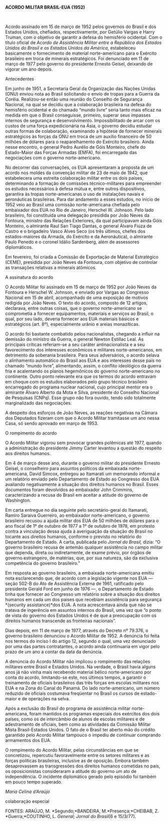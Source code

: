 **ACORDO MILITAR BRASIL-EUA (1952)**

 

Acordo assinado em 15 de março de 1952 pelos governos do Brasil e dos
Estados Unidos, chefiados, respectivamente, por Getúlio Vargas e Harry
Truman, com o objetivo de garantir a defesa do hemisfério ocidental. Com
o título oficial de *Acordo de Assistência Militar entre a República dos
Estados Unidos* *do Brasil e os Estados Unidos da América,* estabeleceu
basicamente o fornecimento de material norte-americano para o Exército
brasileiro em troca de minerais estratégicos. Foi denunciado em 11 de
março de 1977 pelo governo do presidente Ernesto Geisel, deixando de
vigorar um ano depois.

Antecedentes

Em junho de 1951, a Secretaria Geral da Organização das Nações Unidas
(ONU) enviou nota ao Brasil solicitando o envio de tropas para a Guerra
da Coréia. Realizou-se então uma reunião do Conselho de Segurança
Nacional, na qual se decidiu que a colaboração brasileira na defesa do
hemisfério ocidental e do chamado “mundo livre” seria tanto mais eficaz
na medida em que o Brasil conseguisse, primeiro, superar seus impasses
internos de segurança e desenvolvimento. Impossibilitado de arcar com os
custos de uma força expedicionária na Ásia, o governo decidiu estudar
outras formas de colaboração, examinando a hipótese de fornecer minerais
estratégicos às forças da ONU em troca de um auxílio financeiro de 50
milhões de dólares para o reaparelhamento do Exército brasileiro. Ainda
nesse encontro, o general Pedro Aurélio de Góis Monteiro, chefe do
Estado-Maior das Forças Armadas (EMFA), foi encarregado das negociações
com o governo norte-americano.

No decorrer das conversações, os EUA apresentaram a proposta de um
acordo nos moldes da convenção militar de 23 de maio de 1942, que
estabelecera uma estreita colaboração militar entre os dois países,
determinando a formação de comissões técnico-militares para empreender
os estudos necessários à defesa mútua e, entre outros dispositivos,
garantira às tropas norte-americanas o uso de instalações navais e
aeronáuticas brasileiras. Para dar andamento a esses estudos, no início
de 1952 veio ao Brasil uma comissão norte-americana chefiada pelo
embaixador dos EUA no Rio de Janeiro, Herschel W. Johnson. Pelo lado
brasileiro, foi constituída uma delegação presidida por João Neves da
Fontoura, ministro das Relações Exteriores, da qual participavam ainda
Góis Monteiro, o almirante Raul San Tiago Dantas, o general Álvaro Fiúza
de Castro e o brigadeiro Vasco Alves Seco (os três últimos, chefes dos
estados-maiores da Armada, do Exército e da Aeronáutica), o almirante
Paulo Penedo e o coronel Idálio Sardenberg, além de assessores
diplomáticos.

Em fevereiro, foi criada a Comissão de Exportação de Material
Estratégico (CEME), presidida por João Neves da Fontoura, com objetivo
de controlar as transações relativas a minerais atômicos.

A assinatura do acordo

O Acordo Militar foi assinado em 15 de março de 1952 por João Neves da
Fontoura e Herschel W. Johnson, e enviado por Vargas ao Congresso
Nacional em 15 de abril, acompanhado de uma exposição de motivos
redigida por João Neves. O texto do acordo, composto de 12 artigos,
declarava, entre outras coisas, que o governo norte-americano se
comprometia a fornecer equipamentos, materiais e serviços ao Brasil, o
qual, por seu lado, deveria fornecer aos EUA materiais básicos e
estratégicos (art. 8º), especialmente urânio e areias monazíticas.

O acordo foi bastante combatido pelos nacionalistas, chegando a influir
na demissão do ministro da Guerra, o general Newton Estillac Leal. As
principais críticas referiam-se a seu caráter antinacionalista e a seu
favorecimento dos interesses econômicos e militares norte-americanos, em
detrimento da soberania brasileira. Para seus adversários, o acordo
selava o alinhamento automático do Brasil aos EUA e aos interesses desse
país no chamado “mundo livre”, alimentando, assim, o conflito ideológico
da guerra fria e acalentando os planos hegemônicos do governo
norte-americano no continente. Outro ponto relevante era que os termos
do acordo entravam em choque com os estudos elaborados pelo grupo
técnico brasileiro encarregado do programa nuclear nacional, cujo
principal mentor era o almirante Álvaro Alberto da Mota e Silva,
presidente do Conselho Nacional de Pesquisas (CNPq). Esse grupo não fora
ouvido, tendo sido totalmente marginalizado das negociações.

A despeito dos esforços de João Neves, as reações negativas na Câmara
dos Deputados fizeram com que o Acordo Militar tramitasse um ano nessa
Casa, só sendo aprovado em março de 1953.

O rompimento do acordo

O Acordo Militar vigorou sem provocar grandes polêmicas até 1977, quando
a administração do presidente Jimmy Carter levantou a questão do
respeito aos direitos humanos.

Em 4 de março desse ano, durante o governo militar do presidente Ernesto
Geisel, o conselheiro para assuntos políticos da embaixada
norte-americana, David Simcox, entregou ao Itamarati um memorando
informal e um relatório enviado pelo Departamento de Estado ao Congresso
dos EUA avaliando negativamente a situação dos direitos humanos no
Brasil. Esses documentos foram devolvidos ao embaixador John Crimmins,
caracterizando a recusa do Brasil em aceitar a atitude do governo de
Washington.

Em carta entregue no dia seguinte pelo secretário-geral do Itamarati,
Ramiro Saraiva Guerreiro, ao embaixador norte-americano, o governo
brasileiro recusou a ajuda militar dos EUA de 50 milhões de dólares para
o ano fiscal de 1º de outubro de 1977 a 1º de outubro de 1978, em
protesto contra a vinculação dessa ajuda à averiguação da situação do
Brasil no tocante aos direitos humanos, conforme o previsto no relatório
do Departamento de Estado. A carta, publicada pelo *Jornal do Brasil,*
dizia: “O governo brasileiro recusa de antemão qualquer assistência no
campo militar que dependa, direta ou indiretamente, de exame prévio, por
órgãos de governo estrangeiro, de matérias, que, por sua natureza, são
da exclusiva competência do governo brasileiro.”

Em resposta ao governo brasileiro, a embaixada norte-americana emitiu
nota esclarecendo que, de acordo com a legislação vigente nos EUA —
seção 502-B do Ato de Assistência Externa de 1961, ratificado pelo
presidente Gerald Ford em junho de 1976 —, o Departamento de Estado
tinha que fornecer ao Congresso um relatório sobre a situação dos
direitos humanos em cada um dos países que recebiam assistência para
segurança *(security assistance)*dos EUA. A nota acrescentava ainda que
não se tratava de ingerência em assuntos internos do Brasil, uma vez que
“o ponto de vista do governo dos Estados Unidos é de que a preocupação
com os direitos humanos transcende as fronteiras nacionais”.

Dias depois, em 11 de março de 1977, através do Decreto nº 79.376, o
governo brasileiro denunciou o Acordo Militar de 1952. A denúncia foi
feita nos termos do inciso I do artigo 12, segundo o qual, uma vez
denunciado por uma das partes contratantes, o acordo ainda continuaria
em vigor pelo prazo de um ano a contar da data da denúncia.

A denúncia do Acordo Militar não implicou o rompimento das relações
militares entre Brasil e Estados Unidos. Na verdade, o Brasil havia
alguns anos já não vinha mais recebendo material bélico norte-americano
por conta do acordo, limitando-se este, nos últimos tempos, a garantir o
treinamento de oficiais brasileiros das três forças em escolas militares
nos EUA e na Zona do Canal do Panamá. Do lado norte-americano, um número
reduzido de oficiais costumava freqüentar no Brasil os cursos de
estado-maior e de operações na selva.

Após a exclusão do Brasil do programa de assistência militar
norte-americana, foram mantidos os programas especiais dos exércitos dos
dois países, como os de intercâmbio de alunos de escolas militares e de
adestramento de oficiais, bem como as atividades da Comissão Militar
Mista Brasil-Estados Unidos. O fato de o Brasil ter aberto mão do
crédito garantido pelo Acordo Militar tampouco o impediu de continuar
comprando armamentos dos EUA.

O rompimento do Acordo Militar, pelas circunstâncias em que se
concretizou, repercutiu favoravelmente entre os setores militares e as
forças políticas brasileiras, inclusive as de oposição. Embora também
desaprovassem as transgressões dos direitos humanos cometidas no país,
os oposicionistas consideraram a atitude do governo um ato de
independência. O incidente diplomático gerado pelo episódio foi também
em pouco tempo superado.

*Maria Celina d’Araújo*

colaboração especial

FONTES: ARAÚJO, M. *Segundo;*BANDEIRA, M.*Presença;*CHEIBAB, Z.
*Guerra;*COUTINHO, L. *General; Jornal do Brasil*(6 e 15/3/77).

 
